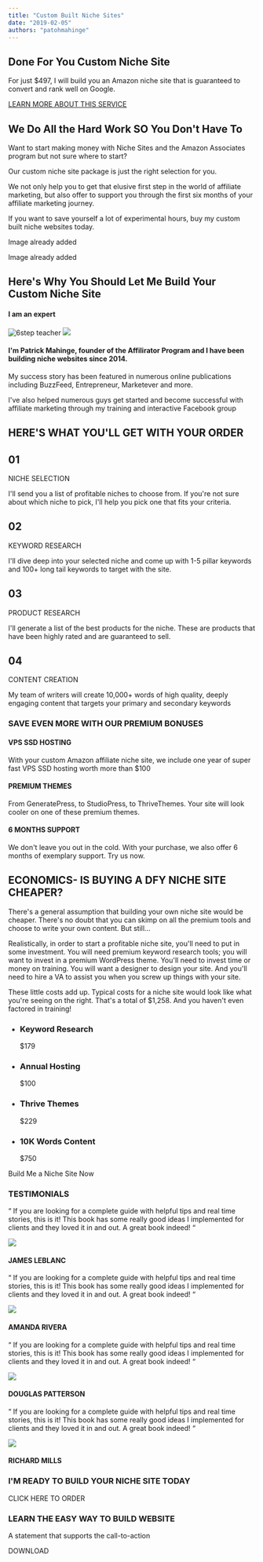 ```yaml
---
title: "Custom Built Niche Sites"
date: "2019-02-05"
authors: "patohmahinge"
---
```


## Done For You Custom Niche Site

For just $497, I will build you an Amazon niche site that is guaranteed to convert and rank well on Google.

[LEARN MORE ABOUT THIS SERVICE](#service)

## We Do All the Hard Work SO You Don't Have To

Want to start making money with Niche Sites and the Amazon Associates program but not sure where to start?

Our custom niche site package is just the right selection for you.

We not only help you to get that elusive first step in the world of affiliate marketing, but also offer to support you through the first six months of your affiliate marketing journey.

If you want to save yourself a lot of experimental hours, buy my custom built niche websites today.

Image already added

Image already added

## Here's Why You Should Let Me Build Your Custom Niche Site

#### I am an expert

![6step teacher](images/6step-teacher.jpg "6step teacher") ![](images/pixel.png)

#### I'm Patrick Mahinge, founder of the Affilirator Program and I have been building niche websites since 2014.

My success story has been featured in numerous online publications including BuzzFeed, Entrepreneur, Marketever and more.

I've also helped numerous guys get started and become successful with affiliate marketing through my training and interactive Facebook group

## HERE'S WHAT YOU'LL GET WITH YOUR ORDER

## 01

NICHE SELECTION

I'll send you a list of profitable niches to choose from. If you're not sure about which niche to pick, I'll help you pick one that fits your criteria.

## 02

KEYWORD RESEARCH

I'll dive deep into your selected niche and come up with 1-5 pillar keywords and 100+ long tail keywords to target with the site.

## 03

PRODUCT RESEARCH

I'll generate a list of the best products for the niche. These are products that have been highly rated and are guaranteed to sell.

## 04

CONTENT CREATION

My team of writers will create 10,000+ words of high quality, deeply engaging content that targets your primary and secondary keywords

### SAVE EVEN MORE WITH OUR PREMIUM BONUSES

#### VPS SSD HOSTING

With your custom Amazon affiliate niche site, we include one year of super fast VPS SSD hosting worth more than $100

#### PREMIUM THEMES

From GeneratePress, to StudioPress, to ThriveThemes. Your site will look cooler on one of these premium themes.

#### 6 MONTHS SUPPORT

We don't leave you out in the cold. With your purchase, we also offer 6 months of exemplary support. Try us now.

## ECONOMICS- IS BUYING A DFY NICHE SITE CHEAPER?

There's a general assumption that building your own niche site would be cheaper. There's no doubt that you can skimp on all the premium tools and choose to write your own content. But still...

Realistically, in order to start a profitable niche site, you'll need to put in some investment. You will need premium keyword research tools; you will want to invest in a premium WordPress theme. You'll need to invest time or money on training. You will want a designer to design your site. And you'll need to hire a VA to assist you when you screw up things with your site.

These little costs add up. Typical costs for a niche site would look like what you're seeing on the right. That's a total of $1,258. And you haven't even factored in training!

- ### Keyword Research
    
    $179
    
- ### Annual Hosting
    
    $100
    
- ### Thrive Themes
    
    $229
    
- ### 10K Words Content
    
    $750
    

Build Me a Niche Site Now

### TESTIMONIALS

“ If you are looking for a complete guide with helpful tips and real time stories, this is it! This book has some really good ideas I implemented for clients and they loved it in and out. A great book indeed! “

![](images/558-testimonial1.png)

#### JAMES LEBLANC

“ If you are looking for a complete guide with helpful tips and real time stories, this is it! This book has some really good ideas I implemented for clients and they loved it in and out. A great book indeed! “

![](images/558-testimonial2.png)

#### AMANDA RIVERA

“ If you are looking for a complete guide with helpful tips and real time stories, this is it! This book has some really good ideas I implemented for clients and they loved it in and out. A great book indeed! “

![](images/558-testimonial3.png)

#### DOUGLAS PATTERSON

“ If you are looking for a complete guide with helpful tips and real time stories, this is it! This book has some really good ideas I implemented for clients and they loved it in and out. A great book indeed! “

![](images/558-testimonial4.png)

#### RICHARD MILLS

### I'M READY TO BUILD YOUR NICHE SITE TODAY

CLICK HERE TO ORDER

### LEARN THE EASY WAY TO BUILD WEBSITE

A statement that supports the call-to-action

DOWNLOAD

